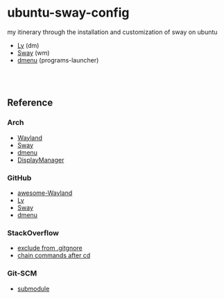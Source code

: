 # ubuntu-sway-config

my itinerary through the installation and customization of sway on ubuntu

- [Ly](https://github.com/nullgemm/ly) (dm)
- [Sway](https://github.com/swaywm/sway) (wm)
- [dmenu](https://github.com/nyyManni/dmenu-wayland) (programs-launcher)






<br/>
<br/>

## Reference
### Arch
- [Wayland](https://wiki.archlinux.org/title/wayland)
- [Sway](https://wiki.archlinux.org/title/Sway)
- [dmenu](https://wiki.archlinux.org/title/Dmenu)
- [DisplayManager](https://wiki.archlinux.org/title/Display_manager)


### GitHub
- [awesome-Wayland](https://github.com/natpen/awesome-wayland)
- [Ly](https://github.com/nullgemm/ly) 
- [Sway](https://github.com/swaywm/sway) 
- [dmenu](https://github.com/nyyManni/dmenu-wayland)

### StackOverflow
- [exclude from .gitgnore](https://stackoverflow.com/questions/987142)
- [chain commands after cd](https://stackoverflow.com/questions/1789594)


### Git-SCM
- [submodule](https://git-scm.com/book/en/v2/Git-Tools-Submodules)